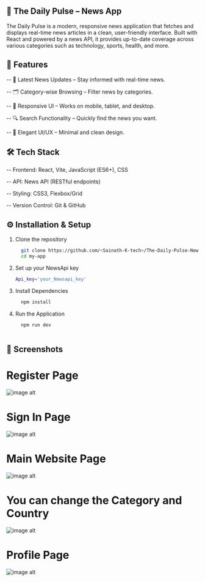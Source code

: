 ## 📰 The Daily Pulse – News App

The Daily Pulse is a modern, responsive news application that fetches and displays real-time news articles in a clean, user-friendly interface. Built with React and powered by a news API, it provides up-to-date coverage across various categories such as technology, sports, health, and more.


## 🚀 Features
-- 📢 Latest News Updates – Stay informed with real-time news.

-- 🗂 Category-wise Browsing – Filter news by categories.

-- 📱 Responsive UI – Works on mobile, tablet, and desktop.

-- 🔍 Search Functionality – Quickly find the news you want.

-- 📰 Elegant UI/UX – Minimal and clean design.


## 🛠 Tech Stack
-- Frontend: React, Vite, JavaScript (ES6+), CSS

-- API: News API (RESTful endpoints)

-- Styling: CSS3, Flexbox/Grid

-- Version Control: Git & GitHub


## ⚙️ Installation & Setup
1. Clone the repository
   ```bash
     git clone https://github.com/<Sainath-K-tech>/The-Daily-Pulse-NewsApp.git
     cd my-app

2. Set up your NewsApi key
   ```bash
   Api_key='your_Newsapi_key'

3. Install Dependencies
   ```bash
     npm install

4. Run the Application
   ```bash
     npm run dev

   

## 📸 Screenshots

# Register Page
![image alt](https://github.com/Sainath-K-tech/The-Daily-Pulse-NewsApp-/blob/d2091b57de7587f250059abc4e9a05d7cc511219/Screenshot%202025-08-09%20152157.png)

# Sign In Page
![image alt](https://github.com/Sainath-K-tech/The-Daily-Pulse-NewsApp-/blob/d2091b57de7587f250059abc4e9a05d7cc511219/Screenshot%202025-08-09%20152140.png)

# Main Website Page
![image alt](https://github.com/Sainath-K-tech/The-Daily-Pulse-NewsApp-/blob/d2091b57de7587f250059abc4e9a05d7cc511219/Screenshot%202025-08-09%20152325.png)

# You can change the Category and Country
![image alt](https://github.com/Sainath-K-tech/The-Daily-Pulse-NewsApp-/blob/d2091b57de7587f250059abc4e9a05d7cc511219/Screenshot%202025-08-09%20152401.png)

# Profile Page
![image alt](https://github.com/Sainath-K-tech/The-Daily-Pulse-NewsApp-/blob/d2091b57de7587f250059abc4e9a05d7cc511219/Screenshot%202025-08-09%20152426.png)







